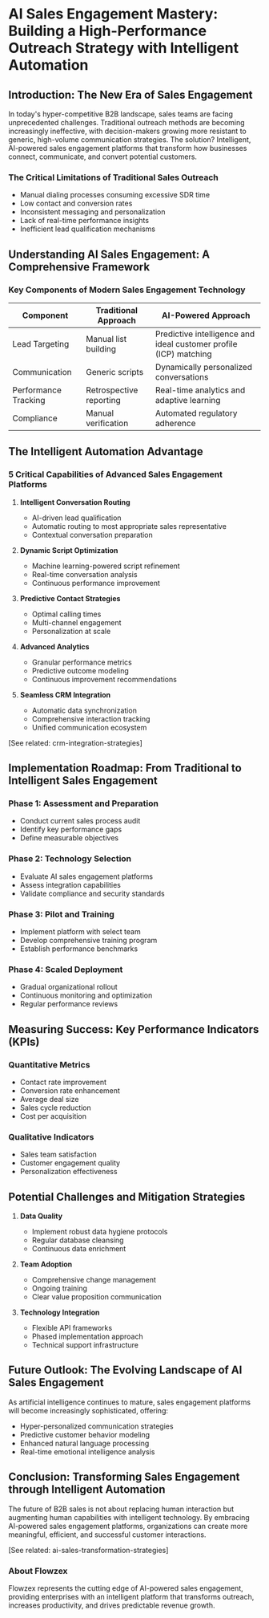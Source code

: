 # AI Sales Engagement Mastery: Building a High-Performance Outreach Strategy with Intelligent Automation

<!-- meta: Discover how AI-powered sales engagement transforms B2B outreach, enabling teams to maximize productivity, personalization, and conversion rates across complex sales cycles. -->

## Introduction: The New Era of Sales Engagement

In today's hyper-competitive B2B landscape, sales teams are facing unprecedented challenges. Traditional outreach methods are becoming increasingly ineffective, with decision-makers growing more resistant to generic, high-volume communication strategies. The solution? Intelligent, AI-powered sales engagement platforms that transform how businesses connect, communicate, and convert potential customers.

### The Critical Limitations of Traditional Sales Outreach

- Manual dialing processes consuming excessive SDR time
- Low contact and conversion rates
- Inconsistent messaging and personalization
- Lack of real-time performance insights
- Inefficient lead qualification mechanisms

## Understanding AI Sales Engagement: A Comprehensive Framework

### Key Components of Modern Sales Engagement Technology

| Component | Traditional Approach | AI-Powered Approach |
|-----------|---------------------|---------------------|
| Lead Targeting | Manual list building | Predictive intelligence and ideal customer profile (ICP) matching |
| Communication | Generic scripts | Dynamically personalized conversations |
| Performance Tracking | Retrospective reporting | Real-time analytics and adaptive learning |
| Compliance | Manual verification | Automated regulatory adherence |

## The Intelligent Automation Advantage

### 5 Critical Capabilities of Advanced Sales Engagement Platforms

1. **Intelligent Conversation Routing**
   - AI-driven lead qualification
   - Automatic routing to most appropriate sales representative
   - Contextual conversation preparation

2. **Dynamic Script Optimization**
   - Machine learning-powered script refinement
   - Real-time conversation analysis
   - Continuous performance improvement

3. **Predictive Contact Strategies**
   - Optimal calling times
   - Multi-channel engagement
   - Personalization at scale

4. **Advanced Analytics**
   - Granular performance metrics
   - Predictive outcome modeling
   - Continuous improvement recommendations

5. **Seamless CRM Integration**
   - Automatic data synchronization
   - Comprehensive interaction tracking
   - Unified communication ecosystem

[See related: crm-integration-strategies]

## Implementation Roadmap: From Traditional to Intelligent Sales Engagement

### Phase 1: Assessment and Preparation
- Conduct current sales process audit
- Identify key performance gaps
- Define measurable objectives

### Phase 2: Technology Selection
- Evaluate AI sales engagement platforms
- Assess integration capabilities
- Validate compliance and security standards

### Phase 3: Pilot and Training
- Implement platform with select team
- Develop comprehensive training program
- Establish performance benchmarks

### Phase 4: Scaled Deployment
- Gradual organizational rollout
- Continuous monitoring and optimization
- Regular performance reviews

## Measuring Success: Key Performance Indicators (KPIs)

### Quantitative Metrics
- Contact rate improvement
- Conversion rate enhancement
- Average deal size
- Sales cycle reduction
- Cost per acquisition

### Qualitative Indicators
- Sales team satisfaction
- Customer engagement quality
- Personalization effectiveness

## Potential Challenges and Mitigation Strategies

1. **Data Quality**
   - Implement robust data hygiene protocols
   - Regular database cleansing
   - Continuous data enrichment

2. **Team Adoption**
   - Comprehensive change management
   - Ongoing training
   - Clear value proposition communication

3. **Technology Integration**
   - Flexible API frameworks
   - Phased implementation approach
   - Technical support infrastructure

## Future Outlook: The Evolving Landscape of AI Sales Engagement

As artificial intelligence continues to mature, sales engagement platforms will become increasingly sophisticated, offering:

- Hyper-personalized communication strategies
- Predictive customer behavior modeling
- Enhanced natural language processing
- Real-time emotional intelligence analysis

## Conclusion: Transforming Sales Engagement through Intelligent Automation

The future of B2B sales is not about replacing human interaction but augmenting human capabilities with intelligent technology. By embracing AI-powered sales engagement platforms, organizations can create more meaningful, efficient, and successful customer interactions.

[See related: ai-sales-transformation-strategies]

### About Flowzex

Flowzex represents the cutting edge of AI-powered sales engagement, providing enterprises with an intelligent platform that transforms outreach, increases productivity, and drives predictable revenue growth.
